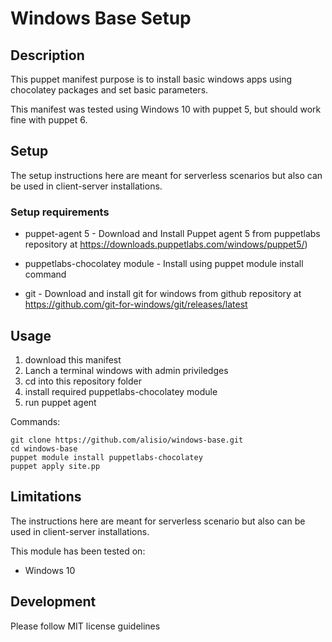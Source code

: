 # Windows Base Setup

## Description
This puppet manifest purpose is to install basic windows apps using chocolatey packages and set basic parameters.


This manifest was tested using Windows 10 with puppet 5, but should work fine with puppet 6.

## Setup

The setup instructions here are meant for serverless scenarios but also can be used in client-server installations.

### Setup requirements

* puppet-agent 5 - Download and Install Puppet agent 5 from puppetlabs repository at https://downloads.puppetlabs.com/windows/puppet5/)
* puppetlabs-chocolatey module - Install using puppet module install command

* git - Download and install git for windows from github repository at https://github.com/git-for-windows/git/releases/latest



## Usage

1. download this manifest
1. Lanch a terminal windows with admin priviledges
1. cd into this repository folder
1. install required puppetlabs-chocolatey module
1. run puppet agent

Commands:
```
git clone https://github.com/alisio/windows-base.git
cd windows-base
puppet module install puppetlabs-chocolatey
puppet apply site.pp
```

## Limitations

The instructions here are meant for serverless scenario but also can be used in client-server installations.


This module has been tested on:

* Windows 10

## Development

Please follow MIT license guidelines
